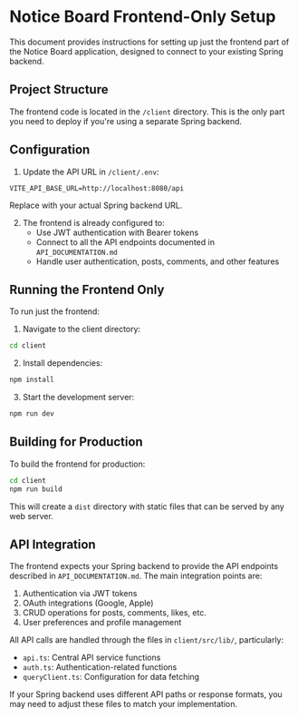 # Notice Board Frontend-Only Setup

This document provides instructions for setting up just the frontend part of the Notice Board application, designed to connect to your existing Spring backend.

## Project Structure

The frontend code is located in the `/client` directory. This is the only part you need to deploy if you're using a separate Spring backend.

## Configuration

1. Update the API URL in `/client/.env`:
```
VITE_API_BASE_URL=http://localhost:8080/api
```
Replace with your actual Spring backend URL.

2. The frontend is already configured to:
   - Use JWT authentication with Bearer tokens
   - Connect to all the API endpoints documented in `API_DOCUMENTATION.md`
   - Handle user authentication, posts, comments, and other features

## Running the Frontend Only

To run just the frontend:

1. Navigate to the client directory:
```bash
cd client
```

2. Install dependencies:
```bash
npm install
```

3. Start the development server:
```bash
npm run dev
```

## Building for Production

To build the frontend for production:

```bash
cd client
npm run build
```

This will create a `dist` directory with static files that can be served by any web server.

## API Integration

The frontend expects your Spring backend to provide the API endpoints described in `API_DOCUMENTATION.md`. The main integration points are:

1. Authentication via JWT tokens
2. OAuth integrations (Google, Apple)
3. CRUD operations for posts, comments, likes, etc.
4. User preferences and profile management

All API calls are handled through the files in `client/src/lib/`, particularly:
- `api.ts`: Central API service functions
- `auth.ts`: Authentication-related functions
- `queryClient.ts`: Configuration for data fetching

If your Spring backend uses different API paths or response formats, you may need to adjust these files to match your implementation.
